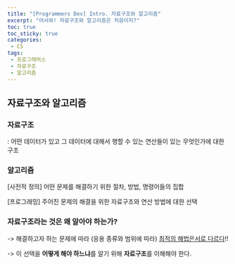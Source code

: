 ```yaml
---
title: "[Programmers Dev] Intro. 자료구조와 알고리즘"
excerpt: "어서와! 자료구조와 알고리즘은 처음이지?"
toc: true
toc_sticky: true
categories:
 - CS
tags:
 - 프로그래머스
 - 자료구조
 - 알고리즘
---
```


## 자료구조와 알고리즘



### 자료구조

: 어떤 데이터가 있고 그 데이터에 대해서 행할 수 있는 연산들이 있는 무엇인가에 대한 구조





### 알고리즘

[사전적 정의] 어떤 문제를 해결하기 위한 절차, 방법, 명령어들의 집합 

[프로그래밍] 주어진 문제의 해결을 위한 자료구조와 연산 방법에 대한 선택



### 자료구조라는 것은 왜 알아야 하는가?

-> 해결하고자 하는 문제에 따라 (응용 종류와 범위에 따라) <u>최적의 해법은서로 다르다</u>!!

-> 이 선택을 **어떻게 해야 하느냐**를 알기 위해 **자료구조**를 이해해야 한다.